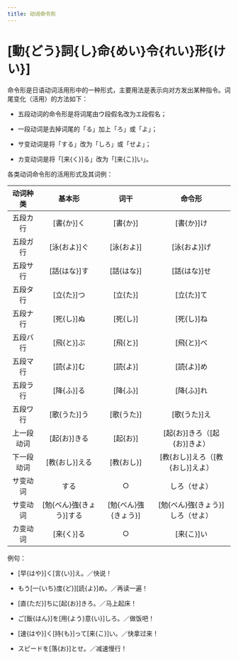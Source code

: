 ```yaml
---
title: 动词命令形
---
```


# [動{どう}詞{し}命{めい}令{れい}形{けい}]

命令形是日语动词活用形中的一种形式，主要用法是表示向对方发出某种指令。词尾变化（活用）的方法如下：

- 五段动词的命令形是将词尾由ウ段假名改为エ段假名；

- 一段动词是去掉词尾的「る」加上「ろ」或「よ」；

- サ变动词是将「する」改为「しろ」或「せよ」；

- カ变动词是将「[来{く}]る」改为「[来{こ}]い」。

各类动词命令形的活用形式及其词例：

| 动词种类  |       基本形       |      词干       |         命令形          |
|:-----:|:---------------:|:-------------:|:--------------------:|
| 五段カ行  |     [書{か}]く     |    [書{か}]     |       [書{か}]け        |
| 五段ガ行  |    [泳{およ}]ぐ     |    [泳{およ}]    |       [泳{およ}]げ       |
| 五段サ行  |    [話{はな}]す     |    [話{はな}]    |       [話{はな}]せ       |
| 五段タ行  |     [立{た}]つ     |    [立{た}]     |       [立{た}]て        |
| 五段ナ行  |     [死{し}]ぬ     |    [死{し}]     |       [死{し}]ね        |
| 五段バ行  |     [飛{と}]ぶ     |    [飛{と}]     |       [飛{と}]べ        |
| 五段マ行  |     [読{よ}]む     |    [読{よ}]     |       [読{よ}]め        |
| 五段ラ行  |     [降{ふ}]る     |    [降{ふ}]     |       [降{ふ}]れ        |
| 五段ワ行  |    [歌{うた}]う     |    [歌{うた}]    |       [歌{うた}]え       |
| 上一段动词 |    [起{お}]きる     |    [起{お}]     |  [起{お}]きろ（[起{お}]きよ）  |
| 下一段动词 |    [教{おし}]える    |    [教{おし}]    | [教{おし}]えろ（[教{おし}]えよ） |
| サ变动词  |       する        |       ○       |        しろ（せよ）        |
| サ变动词  | [勉{べん}強{きょう}]する | [勉{べん}強{きょう}] | [勉{べん}強{きょう}]しろ（せよ）  |
| カ变动词  |     [来{く}]る     |       ○       |       [来{こ}]い        |

例句：

- [早{はや}]く[言{い}]え。／快说！

- もう[一{いち}度{ど}][読{よ}]め。／再读一遍！

- [直{ただ}]ちに[起{お}]きろ。／马上起床！

- ご[飯{はん}]を[用{よう}意{い}]しろ。／做饭吧！

- [速{はや}]く[持{も}]って[来{こ}]い。／快拿过来！

- スピードを[落{お}]とせ。／减速慢行！
